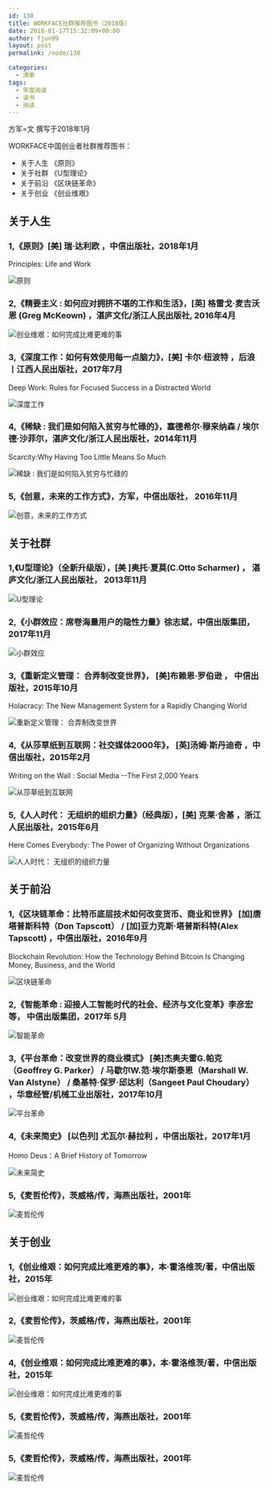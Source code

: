 ```yaml
---
id: 138
title: WORKFACE社群推荐图书（2018版）
date: 2018-01-17T15:32:09+00:00
author: fjun99
layout: post
permalink: /node/138

categories:
  - 清单
tags:
  - 年度阅读
  - 读书
  - 阅读
---
```

方军=文 撰写于2018年1月


WORKFACE中国创业者社群推荐图书：

- 关于人生  《原则》
- 关于社群  《U型理论》
- 关于前沿   《区块链革命》
- 关于创业   《创业维艰》


## 关于人生

### 1,《原则》[美] 瑞·达利欧 ，中信出版社，2018年1月

Principles: Life and Work

![原则](https://img3.doubanio.com/lpic/s29643861.jpg)

### 2,《精要主义 : 如何应对拥挤不堪的工作和生活》，[英] 格雷戈·麦吉沃恩 (Greg McKeown) ，湛庐文化/浙江人民出版社, 2016年4月

![创业维艰：如何完成比难更难的事](http://img3.doubanio.com/lpic/s28007966.jpg)

### 3,《深度工作：如何有效使用每一点脑力》，[美] 卡尔·纽波特 ，后浪丨江西人民出版社，2017年7月 

Deep Work: Rules for Focused Success in a Distracted World


![深度工作](https://img3.doubanio.com/lpic/s29470672.jpg)

### 4,《稀缺 : 我们是如何陷入贫穷与忙碌的》，塞德希尔·穆来纳森 / 埃尔德·沙菲尔，湛庐文化/浙江人民出版社，2014年11月

Scarcity:Why Having Too Little Means So Much

![稀缺 : 我们是如何陷入贫穷与忙碌的](https://img1.doubanio.com/lpic/s27829518.jpg)

### 5,《创意，未来的工作方式》，方军，中信出版社， 2016年11月

![创意，未来的工作方式](https://img3.doubanio.com/lpic/s29152731.jpg)


## 关于社群

### 1,《U型理论》（全新升级版），[美 ]奥托·夏莫(C.Otto Scharmer) ， 湛庐文化/浙江人民出版社， 2013年11月

![U型理论](https://img3.doubanio.com/lpic/s27185684.jpg)

### 2,《小群效应：席卷海量用户的隐性力量》徐志斌，中信出版集团，2017年11月

![小群效应](https://img1.doubanio.com/lpic/s29621947.jpg)

### 3,《重新定义管理： 合弄制改变世界》， [美]布赖恩·罗伯逊 ， 中信出版社，2015年10月

 Holacracy: The New Management System for a Rapidly Changing World

![重新定义管理： 合弄制改变世界](https://img1.doubanio.com/lpic/s28391007.jpg)

### 4,《从莎草纸到互联网：社交媒体2000年》， [英]汤姆·斯丹迪奇 ，中信出版社，2015年2月

Writing on the Wall : Social Media --The First 2,000 Years

![从莎草纸到互联网](https://img3.doubanio.com/lpic/s28345900.jpg)

### 5,《人人时代： 无组织的组织力量》（经典版），[美] 克莱·舍基 ，浙江人民出版社，2015年6月

Here Comes Everybody: The Power of Organizing Without Organizations


![人人时代： 无组织的组织力量](https://img3.doubanio.com/lpic/s28093185.jpg)


## 关于前沿

### 1,《区块链革命：比特币底层技术如何改变货币、商业和世界》 [加]唐塔普斯科特（Don Tapscott） / [加]亚力克斯·塔普斯科特(Alex Tapscott) ，中信出版社，2016年9月

 Blockchain Revolution: How the Technology Behind Bitcoin Is Changing Money, Business, and the World


![区块链革命](https://img3.doubanio.com/lpic/s29036054.jpg)

### 2,《智能革命 : 迎接人工智能时代的社会、经济与文化变革》李彦宏 等， 中信出版集团，2017年 5月

![智能革命](https://img3.doubanio.com/lpic/s29446445.jpg)

### 3,《平台革命：改变世界的商业模式》 [美]杰奥夫雷G.帕克（Geoffrey G. Parker） / 马歇尔W.范·埃尔斯泰恩（Marshall W. Van Alstyne） / 桑基特·保罗·邱达利（Sangeet Paul Choudary） ，华章经管/机械工业出版社，2017年10月

![平台革命](https://img1.doubanio.com/lpic/s29579738.jpg)

### 4,《未来简史》 [以色列] 尤瓦尔·赫拉利 ，中信出版社，2017年1月

Homo Deus：A Brief History of Tomorrow

![未来简史](https://img3.doubanio.com/lpic/s29287103.jpg)

### 5,《麦哲伦传》，茨威格/传，海燕出版社，2001年

![麦哲伦传](https://img3.doubanio.com/lpic/s6283872.jpg)


## 关于创业

### 1,《创业维艰：如何完成比难更难的事》，本·霍洛维茨/著，中信出版社，2015年

![创业维艰：如何完成比难更难的事](http://img3.doubanio.com/lpic/s28007966.jpg)

### 2,《麦哲伦传》，茨威格/传，海燕出版社，2001年

![麦哲伦传](https://img3.doubanio.com/lpic/s6283872.jpg)

### 4,《创业维艰：如何完成比难更难的事》，本·霍洛维茨/著，中信出版社，2015年

![创业维艰：如何完成比难更难的事](http://img3.doubanio.com/lpic/s28007966.jpg)

### 5,《麦哲伦传》，茨威格/传，海燕出版社，2001年

![麦哲伦传](https://img3.doubanio.com/lpic/s6283872.jpg)

### 5,《麦哲伦传》，茨威格/传，海燕出版社，2001年

![麦哲伦传](https://img3.doubanio.com/lpic/s6283872.jpg)
